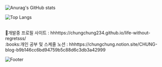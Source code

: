 
![Anurag's GitHub stats](https://github-readme-stats.vercel.app/api?username=chungchung234&show_icons=true&theme=dark) 

![Top Langs](https://github-readme-stats.vercel.app/api/top-langs/?username=chungchung234&langs_count=10&layout=compact&theme=dark)


<br>
🔧개발중 프로필 사이트 : hhhttps://chungchung234.github.io/life-without-regretsss/
<br>
:books:개인 공부 및 스케줄 노션 : hhhttps://chungchung.notion.site/CHUNG-blog-b9b146cc6bd94759b5c88d6c3db3a42999
<br>



![Footer](https://capsule-render.vercel.app/api?type=waving&color=auto&height=200&section=footer)
